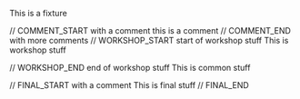 This is a fixture

// COMMENT_START with a comment
this is a comment
// COMMENT_END with more comments
// WORKSHOP_START start of workshop stuff
This is workshop stuff

// WORKSHOP_END end of workshop stuff
This is common stuff

// FINAL_START with a comment
This is final stuff
// FINAL_END
